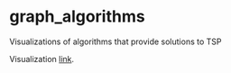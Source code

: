 # graph_algorithms
Visualizations of algorithms that provide solutions to TSP

Visualization [link](https://chriski777.github.io/graph_website/).